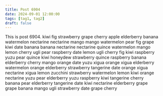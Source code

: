 ```yaml
---
title: Post 6904
date: 2024-09-01 12:00:00
tags: [tag1, tag2]
draft: false
---
```

This is post 6904.
kiwi
fig
strawberry
grape
cherry
apple
elderberry
banana
watermelon
nectarine
nectarine
mango
mango
watermelon
pear
fig
grape
kiwi
date
banana
banana
nectarine
nectarine
quince
watermelon
mango
lemon
cherry
ugli
pear
raspberry
date
lemon
ugli
cherry
fig
kiwi
raspberry
yuzu
pear
quince
kiwi
honeydew
strawberry
quince
raspberry
banana
elderberry
cherry
mango
orange
date
yuzu
xigua
orange
xigua
elderberry
watermelon
orange
elderberry
strawberry
tangerine
date
orange
xigua
nectarine
xigua
lemon
zucchini
strawberry
watermelon
lemon
kiwi
orange
nectarine
yuzu
pear
elderberry
yuzu
raspberry
kiwi
tangerine
cherry
banana
pear
elderberry
tangerine
date
kiwi
nectarine
elderberry
grape
grape
banana
mango
ugli
strawberry
date
grape
cherry
